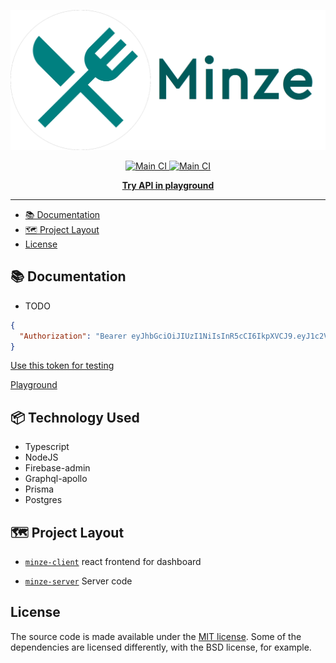 
[![Minze](/minze-client/public/resources/images/logo.png)](https://github.com/shubhamxy/minze)

<p align="center">
    <a aria-label="Circle CI" href="https://github.com/shubhamxy/minze-server/actions">
    <img alt="Main CI" src="https://github.com/shubhamxy/minze-server/workflows/minze-ci/badge.svg">
  </a>
      <a aria-label="Code Review" href="https://www.codacy.com/manual/shubhamxy/minze-server?utm_source=github.com&utm_medium=referral&utm_content=shubhamxy/minze-server&utm_campaign=Badge_Grade">
    <img alt="Main CI" src="https://api.codacy.com/project/badge/Grade/f8d16537be3d419083f4dc388f3f7601">
  </a>
</p>

<p align="center">
  <a aria-label="Try API in playground" href="https://minze-server.herokuapp.com/graphql"><b>Try API in playground</b></a>
</p>
  
---

- [📚 Documentation](#-documentation)
- [🗺 Project Layout](#-project-layout)
- [License](#license)

## 📚 Documentation

- TODO

```json
{
  "Authorization": "Bearer eyJhbGciOiJIUzI1NiIsInR5cCI6IkpXVCJ9.eyJ1c2VySWQiOiJjazBzYWdmd2swMDV6MDc4MTAyMDl2Y2IwIiwiaWF0IjoxNTY4OTkzODk4fQ.YNJEAhWgX-pyjHATVrv6xYMOEDQUK5xK2jYvfIKKSWk"
}
```

[Use this token for testing](https://minze-server.herokuapp.com/testing)

[Playground](https://minze-server.herokuapp.com/graphql)

## 📦 Technology Used

- Typescript
- NodeJS
- Firebase-admin
- Graphql-apollo
- Prisma
- Postgres

<!-- ## 📚 Documentation -->

## 🗺 Project Layout

- [`minze-client`](/minze-client) react frontend for dashboard

- [`minze-server`](/minze-server) Server code

## License

The source code is made available under the [MIT license](LICENSE). Some of the dependencies are licensed differently, with the BSD license, for example.
